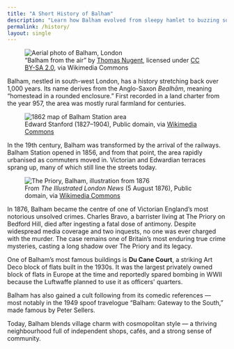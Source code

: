 ```yaml
---
title: "A Short History of Balham"
description: "Learn how Balham evolved from sleepy hamlet to buzzing south-west London hub."
permalink: /history/
layout: single
---
```


<figure>
  <img src="https://upload.wikimedia.org/wikipedia/commons/a/a1/Balham_from_the_air_-_geograph.org.uk_-_4537373.jpg"
       alt="Aerial photo of Balham, London"
       class="responsive-inline-image">
  <figcaption>
    “Balham from the air” by <a href="https://commons.wikimedia.org/wiki/File:Balham_from_the_air_-_geograph.org.uk_-_4537373.jpg">Thomas Nugent</a>,
    licensed under <a href="https://creativecommons.org/licenses/by-sa/2.0/">CC BY-SA 2.0</a>, via Wikimedia Commons
  </figcaption>
</figure>

Balham, nestled in south-west London, has a history stretching back over
1,000 years. Its name derives from the Anglo-Saxon *Bealhām*, meaning
“homestead in a rounded enclosure.” First recorded in a land charter from
the year 957, the area was mostly rural farmland for centuries.

<figure>
  <img src="https://upload.wikimedia.org/wikipedia/commons/8/82/Balham_Station%2C_1862_-_Stanford%27s_Library_Map_of_London.png" alt="1862 map of Balham Station area" class="responsive-inline image">
  <figcaption>Edward Stanford (1827–1904), Public domain, via <a href="https://commons.wikimedia.org/wiki/File:Balham_Station,_1862_-_Stanford%27s_Library_Map_of_London.png">Wikimedia Commons</a></figcaption>
</figure>


In the 19th century, Balham was transformed by the arrival of the railways.
Balham Station opened in 1856, and from that point, the area rapidly
urbanised as commuters moved in. Victorian and Edwardian terraces sprang up,
many of which still line the streets today.

<figure>
  <img src="https://upload.wikimedia.org/wikipedia/commons/1/1a/The_Priory_Balham_1876.png"
       alt="The Priory, Balham, illustration from 1876"
       class="responsive-inline-image">
  <figcaption>
    From <em>The Illustrated London News</em> (5 August 1876), Public domain, via
    <a href="https://commons.wikimedia.org/wiki/File:The_Priory_Balham_1876.png">Wikimedia Commons</a>
  </figcaption>
</figure>

In 1876, Balham became the centre of one of Victorian England’s most
notorious unsolved crimes. Charles Bravo, a barrister living at The Priory
on Bedford Hill, died after ingesting a fatal dose of antimony. Despite
widespread media coverage and two inquests, no one was ever charged with the
murder. The case remains one of Britain’s most enduring true crime mysteries,
casting a long shadow over The Priory and its legacy.


One of Balham’s most famous buildings is **Du Cane Court**, a striking Art
Deco block of flats built in the 1930s. It was the largest privately owned
block of flats in Europe at the time and reportedly spared bombing in WWII
because the Luftwaffe planned to use it as officers' quarters.

Balham has also gained a cult following from its comedic references — most
notably in the 1949 spoof travelogue “Balham: Gateway to the South,” made
famous by Peter Sellers.

Today, Balham blends village charm with cosmopolitan style — a thriving
neighbourhood full of independent shops, cafés, and a strong sense of
community.

